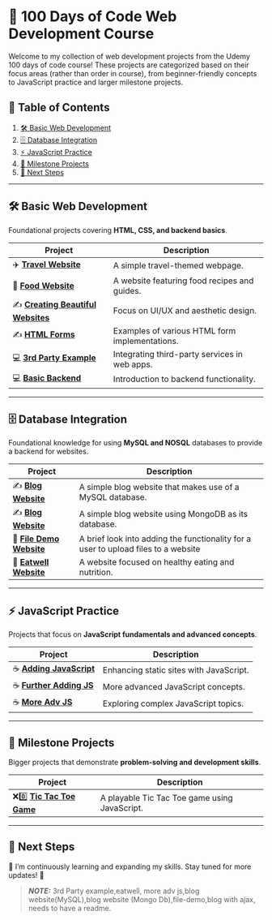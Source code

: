 # 🚀 **100 Days of Code Web Development Course**

Welcome to my collection of web development projects from the Udemy 100 days of code course! These projects are categorized based on their focus areas (rather than order in course), from beginner-friendly concepts to JavaScript practice and larger milestone projects.

## 📁 **Table of Contents**
1. [🛠 Basic Web Development](#-basic-web-development)
2. [🗄️ Database Integration](#-database-integration)
3. [⚡ JavaScript Practice](#-javascript-practice)  
4. [🎯 Milestone Projects](#-milestone-projects)  
5. [🌱 Next Steps](#-next-steps)  

---

## 🛠 **Basic Web Development**
Foundational projects covering **HTML, CSS, and backend basics**.

| Project | Description |
|---------|------------|
| ✈️ [**Travel Website**](https://github.com/NathanTh3Gr3at/TRAVEL_WEBSITE) | A simple travel-themed webpage. |
| 🥛 [**Food Website**](https://github.com/NathanTh3Gr3at/FOOD_WEBSITE) | A website featuring food recipes and guides. |
| ✍️ [**Creating Beautiful Websites**](https://github.com/NathanTh3Gr3at/CREATING_BEAUTIFUL_WEBSITES) | Focus on UI/UX and aesthetic design. |
| ✍️ [**HTML Forms**](https://github.com/NathanTh3Gr3at/HTML_FORMS) | Examples of various HTML form implementations. |
| 💻 [**3rd Party Example**](https://github.com/NathanTh3Gr3at/3RD_PARTY_EXAMPLE) | Integrating third-party services in web apps. |
| 💻 [**Basic Backend**](https://github.com/NathanTh3Gr3at/ADDING_BASIC_BACKEND) | Introduction to backend functionality. |

---

## 🗄️ **Database Integration**
Foundational knowledge for using **MySQL and NOSQL** databases to provide a backend for websites.

| Project | Description |
|---------|------------|
| ✍️ [**Blog Website**](https://github.com/NathanTh3Gr3at/BLOG_WEBSITE) | A simple blog website that makes use of a MySQL database. |
| ✍️ [**Blog Website**](https://github.com/NathanTh3Gr3at/BLOG_WEBSITE_NOSQL)| A simple blog website using MongoDB as its database. |
| 📂 [**File Demo Website**](https://github.com/NathanTh3Gr3at/FILE_DEMO_WEBSITE) | A brief look into adding the functionality for a user to upload files to a website |
| 🥫 [**Eatwell Website**](https://github.com/NathanTh3Gr3at/EATWELL_WEBSITE) | A website focused on healthy eating and nutrition. |

---

## ⚡ **JavaScript Practice**
Projects that focus on **JavaScript fundamentals and advanced concepts**.

| Project | Description |
|---------|------------|
| ☕ [**Adding JavaScript**](https://github.com/NathanTh3Gr3at/ADDING_JAVASCRIPT) | Enhancing static sites with JavaScript. |
| ☕ [**Further Adding JS**](https://github.com/NathanTh3Gr3at/FURTHER_ADDING_JS) | More advanced JavaScript concepts. |
| ☕ [**More Adv JS**](https://github.com/NathanTh3Gr3at/EXPLORE_MORE_ADV_JS) | Exploring complex JavaScript topics. |

---


## 🎯 **Milestone Projects**
Bigger projects that demonstrate **problem-solving and development skills**.

| Project | Description |
|---------|------------|
| ❌0️⃣ [**Tic Tac Toe Game**](https://github.com/NathanTh3Gr3at/TIC_TAC_TOE_GAME) | A playable Tic Tac Toe game using JavaScript. |

---


## 🌱 **Next Steps**
🚧 I’m continuously learning and expanding my skills. Stay tuned for more updates! 🚀











> **_NOTE:_**  3rd Party example,eatwell, more adv js,blog website(MySQL),blog website (Mongo Db),file-demo,blog with ajax, needs to have a readme.
